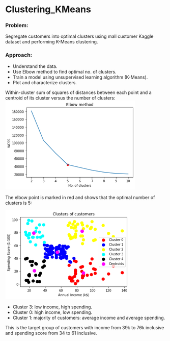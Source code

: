 # Clustering_KMeans
### Problem:
Segregate customers into optimal clusters using mall customer Kaggle dataset and performing K-Means clustering.
### Approach:
* Understand the data.
* Use Elbow method to find optimal no. of clusters.
* Train a model using unsupervised learning algorithm (K-Means).
* Plot and characterize clusters.

Within-cluster sum of squares of distances between each point and a centroid of its cluster versus the number of clusters:
<img src="K_WCSS.png"/>

The elbow point is marked in red and shows that the optimal number of clusters is 5:

<img src="Clusters.png"/>

+ Cluster 3: low income, high spending.
+ Cluster 0: high income, low spending.
+ Cluster 1: majority of customers: average income and average spending.

This is the target group of customers with income from 39k to 76k inclusive and spending score from 34 to 61 inclusive.

